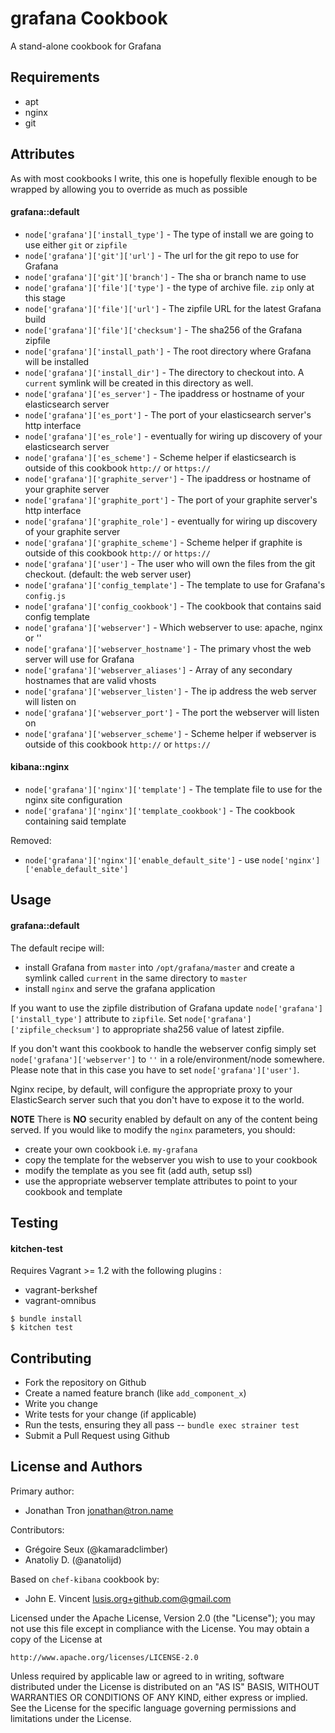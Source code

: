 grafana Cookbook
===============
A stand-alone cookbook for Grafana

Requirements
------------
- apt
- nginx
- git

Attributes
----------
As with most cookbooks I write, this one is hopefully flexible enough to be wrapped by allowing you to override as much as possible

#### grafana::default

- `node['grafana']['install_type']` - The type of install we are going to use either `git` or `zipfile`
- `node['grafana']['git']['url']` - The url for the git repo to use for Grafana
- `node['grafana']['git']['branch']` - The sha or branch name to use
- `node['grafana']['file']['type']` - the type of archive file.  `zip` only at this stage
- `node['grafana']['file']['url']` - The zipfile URL for the latest Grafana build
- `node['grafana']['file']['checksum']` - The sha256 of the Grafana zipfile
- `node['grafana']['install_path']` - The root directory where Grafana will be installed
- `node['grafana']['install_dir']` - The directory to checkout into. A `current` symlink will be created in this directory as well.
- `node['grafana']['es_server']` - The ipaddress or hostname of your elasticsearch server
- `node['grafana']['es_port']` - The port of your elasticsearch server's http interface
- `node['grafana']['es_role']` - eventually for wiring up discovery of your elasticsearch server
- `node['grafana']['es_scheme']` - Scheme helper if elasticsearch is outside of this cookbook `http://` or `https://`
- `node['grafana']['graphite_server']` - The ipaddress or hostname of your graphite server
- `node['grafana']['graphite_port']` - The port of your graphite server's http interface
- `node['grafana']['graphite_role']` - eventually for wiring up discovery of your graphite server
- `node['grafana']['graphite_scheme']` - Scheme helper if graphite is outside of this cookbook `http://` or `https://`
- `node['grafana']['user']` - The user who will own the files from the git checkout. (default: the web server user)
- `node['grafana']['config_template']` - The template to use for Grafana's `config.js`
- `node['grafana']['config_cookbook']` - The cookbook that contains said config template
- `node['grafana']['webserver']` - Which webserver to use: apache, nginx or ''
- `node['grafana']['webserver_hostname']` - The primary vhost the web server will use for Grafana
- `node['grafana']['webserver_aliases']` - Array of any secondary hostnames that are valid vhosts
- `node['grafana']['webserver_listen']` - The ip address the web server will listen on
- `node['grafana']['webserver_port']` - The port the webserver will listen on
- `node['grafana']['webserver_scheme']` - Scheme helper if webserver is outside of this cookbook `http://` or `https://`

#### kibana::nginx

- `node['grafana']['nginx']['template']` - The template file to use for the nginx site configuration
- `node['grafana']['nginx']['template_cookbook']` - The cookbook containing said template

Removed:

- `node['grafana']['nginx']['enable_default_site']` - use `node['nginx']['enable_default_site']`

Usage
-----
#### grafana::default
The default recipe will:

- install Grafana from `master` into `/opt/grafana/master` and create a symlink called `current` in the same directory to `master`
- install `nginx` and serve the grafana application

If you want to use the zipfile distribution of Grafana update `node['grafana']['install_type']` attribute to `zipfile`.  Set `node['grafana']['zipfile_checksum']` to appropriate sha256 value of latest zipfile.

If you don't want this cookbook to handle the webserver config simply set `node['grafana']['webserver']` to `''` in a role/environment/node somewhere.
Please note that in this case you have to set `node['grafana']['user']`.

Nginx recipe, by default, will configure the appropriate proxy to your ElasticSearch server such that you don't have to expose it to the world.

**NOTE**
There is **NO** security enabled by default on any of the content being served.
If you would like to modify the `nginx` parameters, you should:

- create your own cookbook i.e. `my-grafana`
- copy the template for the webserver you wish to use to your cookbook
- modify the template as you see fit (add auth, setup ssl)
- use the appropriate webserver template attributes to point to your cookbook and template

Testing
-------
#### kitchen-test

Requires Vagrant >= 1.2 with the following plugins :

* vagrant-berkshef
* vagrant-omnibus

```
$ bundle install
$ kitchen test
```

Contributing
------------
- Fork the repository on Github
- Create a named feature branch (like `add_component_x`)
- Write you change
- Write tests for your change (if applicable)
- Run the tests, ensuring they all pass
-- `bundle exec strainer test`
- Submit a Pull Request using Github

License and Authors
-------------------
Primary author:

- Jonathan Tron <jonathan@tron.name>

Contributors:

- Grégoire Seux (@kamaradclimber)
- Anatoliy D. (@anatolijd)

Based on `chef-kibana` cookbook by:

- John E. Vincent <lusis.org+github.com@gmail.com>

Licensed under the Apache License, Version 2.0 (the "License");
you may not use this file except in compliance with the License.
You may obtain a copy of the License at

    http://www.apache.org/licenses/LICENSE-2.0

Unless required by applicable law or agreed to in writing, software
distributed under the License is distributed on an "AS IS" BASIS,
WITHOUT WARRANTIES OR CONDITIONS OF ANY KIND, either express or implied.
See the License for the specific language governing permissions and
limitations under the License.
